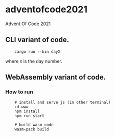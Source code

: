 # adventofcode2021

Advent Of Code 2021

## CLI variant of code.

```
    cargo run --bin dayX
```

where `X` is the day number.

## WebAssembly variant of code.

### How to run

```
    # install and serve js (in other terminal)
    cd www
    npm install
    npm run start

    # build wasm code
    wasm-pack build
```
